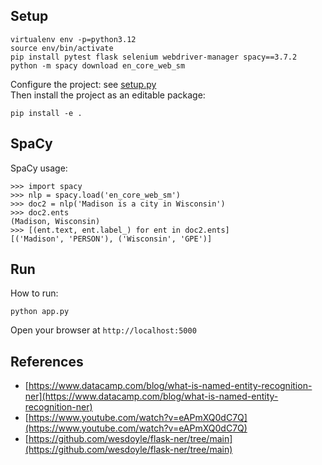 ## Setup

```
virtualenv env -p=python3.12
source env/bin/activate
pip install pytest flask selenium webdriver-manager spacy==3.7.2 
python -m spacy download en_core_web_sm
```

Configure the project: see [setup.py](./setup.py)  
Then install the project as an editable package:  
```
pip install -e .
```

## SpaCy
SpaCy usage:
```
>>> import spacy
>>> nlp = spacy.load('en_core_web_sm')
>>> doc2 = nlp('Madison is a city in Wisconsin')
>>> doc2.ents
(Madison, Wisconsin)
>>> [(ent.text, ent.label_) for ent in doc2.ents]
[('Madison', 'PERSON'), ('Wisconsin', 'GPE')]
```

## Run
How to run:
```
python app.py
```
Open your browser at `http://localhost:5000`

## References
- [https://www.datacamp.com/blog/what-is-named-entity-recognition-ner](https://www.datacamp.com/blog/what-is-named-entity-recognition-ner)
- [https://www.youtube.com/watch?v=eAPmXQ0dC7Q](https://www.youtube.com/watch?v=eAPmXQ0dC7Q)
- [https://github.com/wesdoyle/flask-ner/tree/main](https://github.com/wesdoyle/flask-ner/tree/main)
